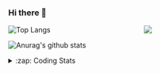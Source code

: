 ### Hi there 👋

<!--
**tao8687/tao8687** is a ✨ _special_ ✨ repository because its `README.md` (this file) appears on your GitHub profile.

Here are some ideas to get you started:

- 🔭 I’m currently working on ...
- 🌱 I’m currently learning ...
- 👯 I’m looking to collaborate on ...
- 🤔 I’m looking for help with ...
- 💬 Ask me about ...
- 📫 How to reach me: ...
- 😄 Pronouns: ...
- ⚡ Fun fact: ...
-->

<img align='right' src="https://media.giphy.com/media/M9gbBd9nbDrOTu1Mqx/giphy.gif" width="230">

![Top Langs](https://github-readme-stats.vercel.app/api/top-langs/?username=tao8687&layout=compact&title_color=23238E&text_color=A67D3D)

![Anurag's github stats](https://github-readme-stats.vercel.app/api?username=tao8687&show_icons=true&&text_color=A67D3D&title_color=23238E&show_icons=false&count_private=true&hide=stars)

<details>
  <summary>:zap: Coding Stats</summary>
  <b>
<!--START_SECTION:waka-->
![Profile Views](http://img.shields.io/badge/Profile%20Views-23-blue)

**🐱 My Github Data** 

> 🏆 11 Contributions in the Year 2021
 > 
> 📦 583.3 kB Used in Github's Storage 
 > 
> 🚫 Not Opted to Hire
 > 
> 📜 35 Public Repositories 
 > 
> 🔑 17 Private Repositories  
 > 
**I'm an Early 🐤** 

```text
🌞 Morning    71 commits     ███████░░░░░░░░░░░░░░░░░░   30.74% 
🌆 Daytime    72 commits     ███████░░░░░░░░░░░░░░░░░░   31.17% 
🌃 Evening    77 commits     ████████░░░░░░░░░░░░░░░░░   33.33% 
🌙 Night      11 commits     █░░░░░░░░░░░░░░░░░░░░░░░░   4.76%

```
📅 **I'm Most Productive on Wednesday** 

```text
Monday       31 commits     ███░░░░░░░░░░░░░░░░░░░░░░   13.42% 
Tuesday      19 commits     ██░░░░░░░░░░░░░░░░░░░░░░░   8.23% 
Wednesday    67 commits     ███████░░░░░░░░░░░░░░░░░░   29.0% 
Thursday     28 commits     ███░░░░░░░░░░░░░░░░░░░░░░   12.12% 
Friday       44 commits     ████░░░░░░░░░░░░░░░░░░░░░   19.05% 
Saturday     23 commits     ██░░░░░░░░░░░░░░░░░░░░░░░   9.96% 
Sunday       19 commits     ██░░░░░░░░░░░░░░░░░░░░░░░   8.23%

```


📊 **This Week I Spent My Time On** 

```text
⌚︎ Time Zone: Asia/Shanghai

💬 Programming Languages: 
C++                      9 hrs 30 mins       █████████████████████░░░░   85.62% 
Text                     34 mins             █░░░░░░░░░░░░░░░░░░░░░░░░   5.15% 
Bash                     22 mins             ░░░░░░░░░░░░░░░░░░░░░░░░░   3.41% 
Other                    14 mins             ░░░░░░░░░░░░░░░░░░░░░░░░░   2.15% 
Protocol Buffer          10 mins             ░░░░░░░░░░░░░░░░░░░░░░░░░   1.59%

🔥 Editors: 
VS Code                  11 hrs 5 mins       █████████████████████████   100.0%

🐱‍💻 Projects: 
transport-auto           5 hrs 6 mins        ███████████░░░░░░░░░░░░░░   46.08% 
cartographer_ros         4 hrs 30 mins       ██████████░░░░░░░░░░░░░░░   40.66% 
diamond-auto             1 hr 14 mins        ██░░░░░░░░░░░░░░░░░░░░░░░   11.16% 
cartographer             13 mins             ░░░░░░░░░░░░░░░░░░░░░░░░░   1.99% 
Unknown Project          0 secs              ░░░░░░░░░░░░░░░░░░░░░░░░░   0.11%

💻 Operating System: 
Linux                    11 hrs 5 mins       █████████████████████████   100.0%

```

**I Mostly Code in C++** 

```text
C++                      8 repos             ██████████░░░░░░░░░░░░░░░   42.11% 
C                        5 repos             ██████░░░░░░░░░░░░░░░░░░░   26.32% 
Python                   3 repos             ████░░░░░░░░░░░░░░░░░░░░░   15.79% 
Makefile                 1 repo              █░░░░░░░░░░░░░░░░░░░░░░░░   5.26% 
Jupyter Notebook         1 repo              █░░░░░░░░░░░░░░░░░░░░░░░░   5.26%

```


**Timeline**

![Chart not found](https://raw.githubusercontent.com/tao8687/tao8687/master/charts/bar_graph.png) 


<!--END_SECTION:waka-->
</details>
